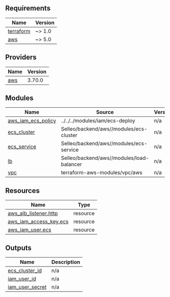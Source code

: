 <!-- BEGIN_TF_DOCS -->
## Requirements

| Name | Version |
|------|---------|
| <a name="requirement_terraform"></a> [terraform](#requirement\_terraform) | ~> 1.0 |
| <a name="requirement_aws"></a> [aws](#requirement\_aws) | ~> 5.0 |

## Providers

| Name | Version |
|------|---------|
| <a name="provider_aws"></a> [aws](#provider\_aws) | 3.70.0 |

## Modules

| Name | Source | Version |
|------|--------|---------|
| <a name="module_aws_iam_ecs_policy"></a> [aws\_iam\_ecs\_policy](#module\_aws\_iam\_ecs\_policy) | ../../../modules/iam/ecs-deploy | n/a |
| <a name="module_ecs_cluster"></a> [ecs\_cluster](#module\_ecs\_cluster) | Selleo/backend/aws//modules/ecs-cluster | n/a |
| <a name="module_ecs_service"></a> [ecs\_service](#module\_ecs\_service) | Selleo/backend/aws//modules/ecs-service | n/a |
| <a name="module_lb"></a> [lb](#module\_lb) | Selleo/backend/aws//modules/load-balancer | n/a |
| <a name="module_vpc"></a> [vpc](#module\_vpc) | terraform-aws-modules/vpc/aws | n/a |

## Resources

| Name | Type |
|------|------|
| [aws_alb_listener.http](https://registry.terraform.io/providers/hashicorp/aws/latest/docs/resources/alb_listener) | resource |
| [aws_iam_access_key.ecs](https://registry.terraform.io/providers/hashicorp/aws/latest/docs/resources/iam_access_key) | resource |
| [aws_iam_user.ecs](https://registry.terraform.io/providers/hashicorp/aws/latest/docs/resources/iam_user) | resource |

## Outputs

| Name | Description |
|------|-------------|
| <a name="output_ecs_cluster_id"></a> [ecs\_cluster\_id](#output\_ecs\_cluster\_id) | n/a |
| <a name="output_iam_user_id"></a> [iam\_user\_id](#output\_iam\_user\_id) | n/a |
| <a name="output_iam_user_secret"></a> [iam\_user\_secret](#output\_iam\_user\_secret) | n/a |
<!-- END_TF_DOCS -->
